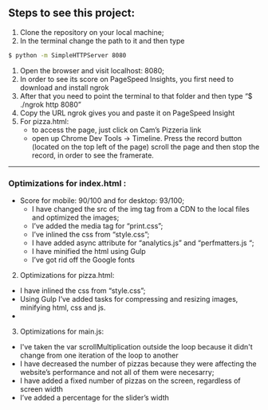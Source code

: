 ## Steps to see this project:
1. Clone the repository on your local machine;
1. In the terminal change the path to it and then type
```bash
$ python -m SimpleHTTPServer 8080
```
1. Open the browser and visit localhost: 8080;
1. In order to see its score on PageSpeed Insights, you first need to download and install ngrok
1. After that you need to point the terminal to that folder and then type “$ ./ngrok http 8080”
1. Copy the URL ngrok gives you and paste it on PageSpeed Insight
1. For pizza.html:
	- to access the page, just click on Cam’s Pizzeria link
	- open up Chrome Dev Tools -> Timeline. Press the record button (located on the top left of the page) scroll the page and then stop the record, in order to see the framerate.


--------------

### Optimizations  for index.html :  
* Score for mobile: 90/100 and for desktop: 93/100;
	- I have changed the src of the img tag from a CDN to the local files and optimized the images;
	- I’ve added the media tag for “print.css”;
	- I’ve inlined the css from “style.css”;
	- I have added async attribute for “analytics.js” and “perfmatters.js “;
	- I have minified the html using Gulp
	- I’ve got rid off the Google fonts


2. Optimizations for pizza.html:

- I have inlined the css from “style.css”;
- Using Gulp  I’ve added tasks for compressing and resizing images, minifying html, css and js.
-

 3. Optimizations for main.js:

- I've taken the var scrollMultiplication outside the loop because it didn't change from one iteration of the loop to another
- I have decreased the number of pizzas because they were affecting the website’s performance and not all of them were necesarry;
- I have added a fixed number of pizzas on the screen, regardless of screen width
- I’ve added a percentage for the slider’s width
